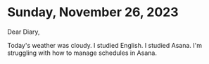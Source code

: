 # Sunday, November 26, 2023
Dear Diary,

Today's weather was cloudy.
I studied English.
I studied Asana.
I'm struggling with how to manage schedules in Asana.